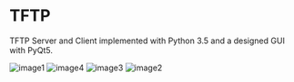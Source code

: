 # TFTP
TFTP Server and Client implemented with Python 3.5 and a designed GUI with PyQt5.

![image1](https://github.com/Blondie-TheManWithNoName/TFTP/assets/58909117/31d2ca2f-ed28-4bae-a426-392b082ef4c5)
![image4](https://github.com/Blondie-TheManWithNoName/TFTP/assets/58909117/768b42d2-c5e8-4f39-ad96-d498f19c2092)
![image3](https://github.com/Blondie-TheManWithNoName/TFTP/assets/58909117/6e933155-5a96-46cf-9fd8-a5e9deb18569)
![image2](https://github.com/Blondie-TheManWithNoName/TFTP/assets/58909117/87e5b1a1-c683-466f-af53-d04ce057e181)
